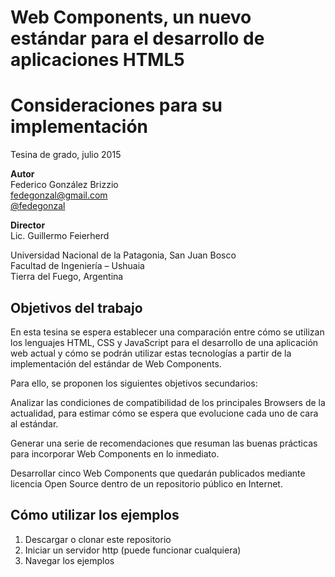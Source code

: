 # Web Components, un nuevo estándar para el desarrollo de aplicaciones HTML5  
# Consideraciones para su implementación

Tesina de grado, julio 2015

**Autor**  
Federico González Brizzio  
fedegonzal@gmail.com  
[@fedegonzal]

**Director**  
Lic. Guillermo Feierherd 

Universidad Nacional de la Patagonia, San Juan Bosco  
Facultad de Ingeniería – Ushuaia  
Tierra del Fuego, Argentina

## Objetivos del trabajo

En esta tesina se espera establecer una comparación entre cómo se utilizan los lenguajes HTML, CSS y JavaScript para el desarrollo de una aplicación web actual y cómo se podrán utilizar estas tecnologías a partir de la implementación del estándar de Web Components.

Para ello, se proponen los siguientes objetivos secundarios:

Analizar las condiciones de compatibilidad de los principales Browsers de la actualidad, para estimar cómo se espera que evolucione cada uno de cara al estándar.

Generar una serie de recomendaciones que resuman las buenas prácticas para incorporar Web Components en lo inmediato.

Desarrollar cinco Web Components que quedarán publicados mediante licencia Open Source dentro de un repositorio público en Internet.

## Cómo utilizar los ejemplos

1. Descargar o clonar este repositorio
2. Iniciar un servidor http (puede funcionar cualquiera)
3. Navegar los ejemplos

[@fedegonzal]:https://twitter.com/fedegonzal
[fedegonzal@gmail.com]:mailto://fedegonzal@gmail.com

